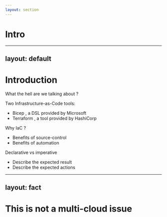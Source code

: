 ```yaml
---
layout: section
---
```


# Intro

---
layout: default
---

# Introduction
What the hell are we talking about ? <twemoji-thinking-face />

<v-click>

Two Infrastructure-as-Code tools:
- Bicep <twemoji-mechanical-arm />, a DSL provided by Microsoft
- Terraform <logos-terraform-icon />, a tool provided by HashiCorp

</v-click>

<v-click>

Why IaC ?
- Benefits of source-control
- Benefits of automation 

</v-click>

<v-click>

Declarative vs imperative
- Describe the expected result
- Describe the expected actions

</v-click>

---
layout: fact
---

# This is not a multi-cloud issue

<!-- 
- What are Bicep & Terraform (IaC, Imperative, ...)
- The similarities (syntax lookalike, commands, ...)
-->

